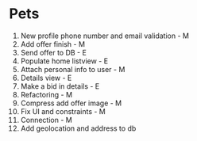Pets
====
1. New profile phone number and email validation - M
2. Add offer finish - M
3. Send offer to DB - E 
4. Populate home listview - E
5. Attach personal info to user - M
6. Details view - E
7. Make a bid in details - E
8. Refactoring - M
9. Compress add offer image - M
10. Fix UI and constraints - M
11. Connection - M
12. Add geolocation and address to db
